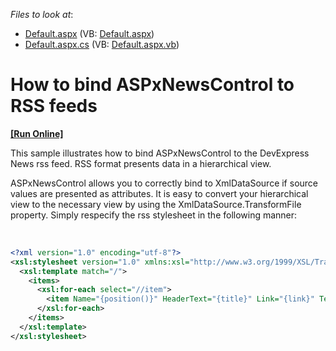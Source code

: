 <!-- default file list -->
*Files to look at*:

* [Default.aspx](./CS/WebSite/Default.aspx) (VB: [Default.aspx](./VB/WebSite/Default.aspx))
* [Default.aspx.cs](./CS/WebSite/Default.aspx.cs) (VB: [Default.aspx.vb](./VB/WebSite/Default.aspx.vb))
<!-- default file list end -->
# How to bind ASPxNewsControl to RSS feeds
<!-- run online -->
**[[Run Online]](https://codecentral.devexpress.com/e4197/)**
<!-- run online end -->


<p>This sample illustrates how to bind ASPxNewsControl to the DevExpress News rss feed. RSS format presents data in a hierarchical view. </p><p>ASPxNewsControl allows you to correctly bind to XmlDataSource if source values are presented as attributes. It is easy to convert  your  hierarchical view to the necessary view by using the XmlDataSource.TransformFile property. Simply respecify the rss stylesheet in the following manner:</p><br />


```xml
<?xml version="1.0" encoding="utf-8"?>
<xsl:stylesheet version="1.0" xmlns:xsl="http://www.w3.org/1999/XSL/Transform">
  <xsl:template match="/">
    <items>
      <xsl:for-each select="//item">
        <item Name="{position()}" HeaderText="{title}" Link="{link}" Text="{description}" NavigateUrl="{position()}" Date="{pubDate}" ImageUrl="{image/url}"/>
      </xsl:for-each>
    </items>
  </xsl:template>
</xsl:stylesheet>
```

<p> </p>

<br/>


